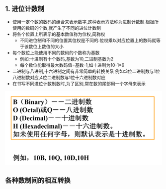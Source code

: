 ## 1. 进位计数制

* 使用一定个数的数码的组合来表示数字,这种表示方法称为进制计数制.根据所使用的数码的个数,就产生了不同的进位计数制
* 将各个位置上所表示的基本数值称为位权,简称权
    * 不同进位制和不同的位置其位权是不同的.位权乘以对应位置上的数码就等于该数位上数值的大小
* 每个数位上能使用不同的数码的个数称为基数
    * 例如:十进制有十个数码,基数为10,二进制基数为2
    * 每个数位能取得最大数码值=基数-1,如十进制为10-1=9
* 二进制与八进制,十六进制之间有非常简单的转换关系
    例如:3位二进制数与1位八进制数对应,4位二进制数与1位十六进制数对应
* 在书写不同进位计数制数时,为了区别,常在数的尾部用一个字母来表示

![Alt text](image-24.png)

## 各种数制间的相互转换